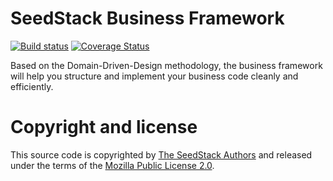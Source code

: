 # SeedStack Business Framework 

[![Build status](https://travis-ci.org/seedstack/business.svg?branch=master)](https://travis-ci.org/seedstack/business) [![Coverage Status](https://coveralls.io/repos/seedstack/business/badge.svg?branch=master)](https://coveralls.io/r/seedstack/business?branch=master)

Based on the Domain-Driven-Design methodology, the business framework will help you structure and implement your business code cleanly and efficiently.

# Copyright and license

This source code is copyrighted by [The SeedStack Authors](https://github.com/seedstack/seedstack/blob/master/AUTHORS) and
released under the terms of the [Mozilla Public License 2.0](https://www.mozilla.org/MPL/2.0/). 
